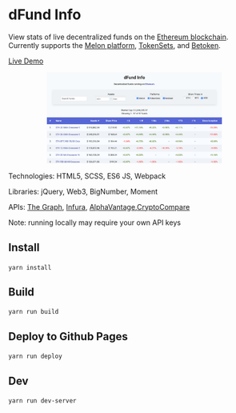# dFund Info

View stats of live decentralized funds on the [Ethereum blockchain](https://ethereum.org/). Currently supports the [Melon platform](https://melonprotocol.com/), [TokenSets](https://www.tokensets.com/), and [Betoken](https://betoken.fund//).

[Live Demo](https://jgrizzled.github.io/dfund-info)

<p align="center">
  <img src="https://github.com/jgrizzled/portfolio/raw/master/img/dfund-info-ss-desktop.png" width="350" alt="dFund Info screenshot">
</p>

Technologies: HTML5, SCSS, ES6 JS, Webpack

Libraries: jQuery, Web3, BigNumber, Moment

APIs: [The Graph](https://thegraph.com/), [Infura](https://infura.io/), [AlphaVantage](https://www.alphavantage.co/),[CryptoCompare](https://www.cryptocompare.com/)


Note: running locally may require your own API keys

## Install

`yarn install`

## Build

`yarn run build`

## Deploy to Github Pages

`yarn run deploy`

## Dev

`yarn run dev-server`
